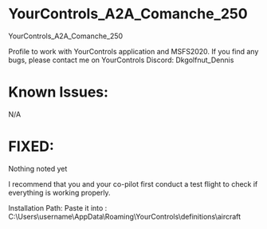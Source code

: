 # YourControls_A2A_Comanche_250
YourControls_A2A_Comanche_250

Profile to work with YourControls application and MSFS2020. If you find any bugs, please contact me on YourControls Discord: Dkgolfnut_Dennis

# Known Issues:
N/A

# FIXED: 
Nothing noted yet

I recommend that you and your co-pilot first conduct a test flight to check if everything is working properly.

Installation Path: Paste it into : C:\Users\username\AppData\Roaming\YourControls\definitions\aircraft
